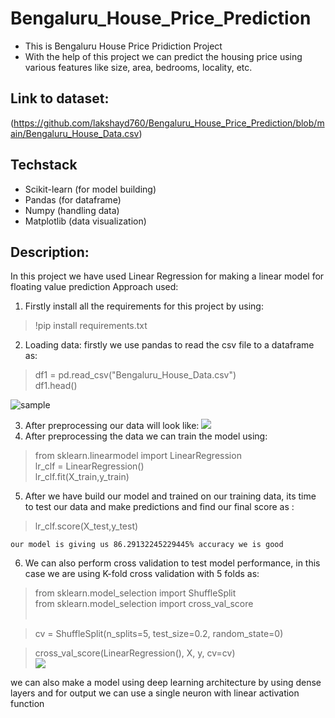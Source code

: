 # Bengaluru_House_Price_Prediction

* This is Bengaluru House Price Pridiction Project
* With the help of this project we can predict the housing price using various features like size, area, bedrooms, locality, etc.<br/>
## Link to dataset:
(https://github.com/lakshayd760/Bengaluru_House_Price_Prediction/blob/main/Bengaluru_House_Data.csv)

## Techstack
* Scikit-learn (for model building)
* Pandas (for dataframe)
* Numpy (handling data)
* Matplotlib (data visualization) 
## Description:
In this project we have used Linear Regression for making a linear model for floating value prediction
Approach used:
1.  Firstly install all the requirements for this project by using:
>!pip install requirements.txt
2.  Loading data: firstly we use pandas to read the csv file to a dataframe as:
>df1 = pd.read_csv("Bengaluru_House_Data.csv") <br/>
>df1.head()

![sample](https://github.com/lakshayd760/Bengaluru_House_Price_Prediction/blob/main/Annotation%202023-09-19%20150948.png)

3. After preprocessing our data will look like:
![](https://github.com/lakshayd760/Bengaluru_House_Price_Prediction/blob/main/Annotation%202023-09-19%20152105.png)
4.  After preprocessing the data we can train the model using:
> from sklearn.linearmodel import LinearRegression<br/>
> lr_clf = LinearRegression() <br/>
> lr_clf.fit(X_train,y_train)
5.  After we have build our model and trained on our training data, its time to test our data and make predictions and find our final score as :
> lr_clf.score(X_test,y_test)

    our model is giving us 86.29132245229445% accuracy we is good
6.  We can also perform cross validation to test model performance, in this case we are using K-fold cross validation with 5 folds as:
>from sklearn.model_selection import ShuffleSplit <br/>
>from sklearn.model_selection import cross_val_score <br/><br/>

>cv = ShuffleSplit(n_splits=5, test_size=0.2, random_state=0) <br/>

>cross_val_score(LinearRegression(), X, y, cv=cv) <br/>
![](https://github.com/lakshayd760/Bengaluru_House_Price_Prediction/blob/main/Annotation%202023-09-19%20152351.png)

we can also make a model using deep learning architecture by using dense layers and for output we can use a single neuron with linear activation function 
